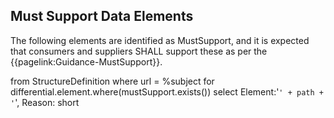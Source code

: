 <!-- A template to create a table which contains all MustSupport elements (differentials only)-->

## Must Support Data Elements

The following elements are identified as MustSupport, and it is expected that consumers and suppliers SHALL support these as per the {{pagelink:Guidance-MustSupport}}.

<fql>
from StructureDefinition
where url = %subject
for differential.element.where(mustSupport.exists())
select 
    Element:'<code>' + path + '</code>',
    Reason: short 
</fql>